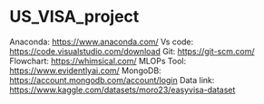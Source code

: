 # US_VISA_project
Anaconda: https://www.anaconda.com/
Vs code: https://code.visualstudio.com/download
Git: https://git-scm.com/
Flowchart: https://whimsical.com/
MLOPs Tool: https://www.evidentlyai.com/
MongoDB: https://account.mongodb.com/account/login
Data link: https://www.kaggle.com/datasets/moro23/easyvisa-dataset
